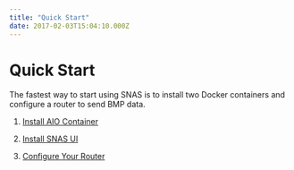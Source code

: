 ```yaml
---
title: "Quick Start"
date: 2017-02-03T15:04:10.000Z
---
```


Quick Start 
===========

<!--more-->

The fastest way to start using SNAS is to install two Docker containers and configure a router to send BMP data.

1. [Install AIO Container](../install_aio)

2. [Install SNAS UI](../install_ui)

3. [Configure Your Router](../router_config)
